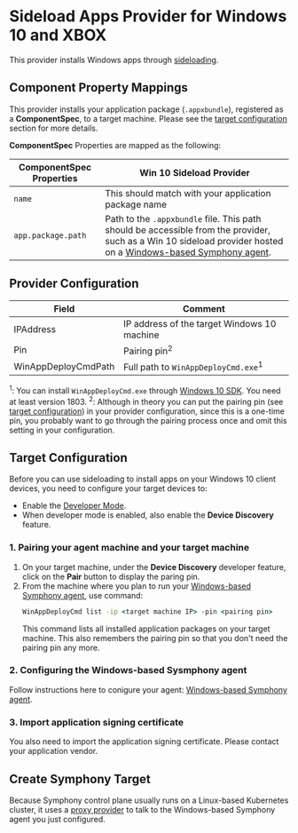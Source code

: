 # Sideload Apps Provider for Windows 10 and XBOX

This provider installs Windows apps through [sideloading](https://learn.microsoft.com/en-us/windows/application-management/sideload-apps-in-windows-10). 

## Component Property Mappings

This provider installs your application package (```.appxbundle```), registered as a **ComponentSpec**, to a target machine. Please see the [target configuration](#target-configuration) section for more details.

**ComponentSpec** Properties are mapped as the following:

| ComponentSpec Properties | Win 10 Sideload Provider |
|--------|--------|
| ```name```| This should match with your application package name|
| ```app.package.path```| Path to the ```.appxbundle``` file. This path should be accessible from the provider, such as a Win 10 sideload provider hosted on a [Windows-based Symphony agent](../build_deployment/windows_agent.md).|

## Provider Configuration

| Field | Comment |
|--------|--------|
| IPAddress | IP address of the target Windows 10 machine |
| Pin | Pairing pin<sup>2</sup>|
| WinAppDeployCmdPath | Full path to ```WinAppDeployCmd.exe```<sup>1</sup>|

<sup>1</sup>: You can install ```WinAppDeployCmd.exe``` through [Windows 10 SDK](https://developer.microsoft.com/en-us/windows/downloads/windows-sdk/). You need at least version 1803.
<sup>2</sup>: Although in theory you can put the pairing pin (see [target configuration](#target-configuration)) in your provider configuration, since this is a one-time pin, you probably want to go through the pairing process once and omit this setting in your configuration.

## Target Configuration
Before you can use sideloading to install apps on your Windows 10 client devices, you need to configure your target devices to:

* Enable the [Developer Mode](https://learn.microsoft.com/en-us/windows/apps/get-started/enable-your-device-for-development).
* When developer mode is enabled, also enable the **Device Discovery** feature. 

### 1. Pairing your agent machine and your target machine
1. On your target machine, under the **Device Discovery** developer feature, click on the **Pair** button to display the paring pin.
2. From the machine where you plan to run your [Windows-based Symphony agent](../build_deployment/windows_agent.md), use command:
    ```cmd
    WinAppDeployCmd list -ip <target machine IP> -pin <pairing pin>
    ```
    This command lists all installed application packages on your target machine. This also remembers the pairing pin so that you don't need the pairing pin any more.
### 2. Configuring the Windows-based Sysmphony agent

Follow instructions here to conigure your agent: [Windows-based Symphony agent](../build_deployment/windows_agent.md). 

### 3. Import application signing certificate
You also need to import the application signing certificate. Please contact your application vendor.

## Create Symphony Target
Because Symphony control plane usually runs on a Linux-based Kubernetes cluster, it uses a [proxy provider](../providers/proxy_provider.md) to talk to the Windows-based Symphony agent you just configured.